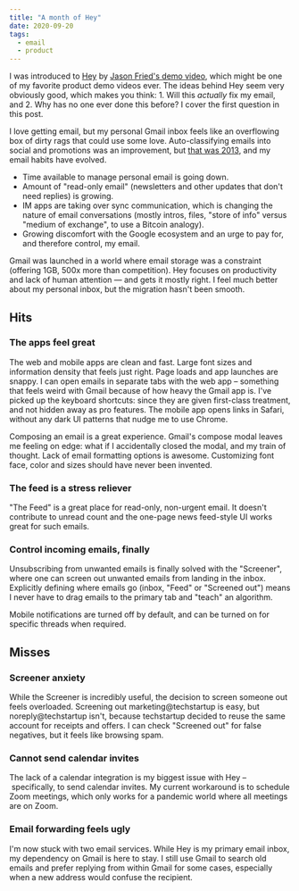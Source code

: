 ```yaml
---
title: "A month of Hey"
date: 2020-09-20
tags:
  - email
  - product
---
```


I was introduced to [Hey][3] by [Jason Fried's demo video][1], which might be one of my favorite product demo videos ever. The ideas behind Hey seem very obviously good, which makes you think: 1. Will this _actually_ fix my email, and 2. Why has no one ever done this before? I cover the first question in this post.

I love getting email, but my personal Gmail inbox feels like an overflowing box of dirty rags that could use some love. Auto-classifying emails into social and promotions was an improvement, but [that was 2013][2], and my email habits have evolved.

* Time available to manage personal email is going down.
* Amount of "read-only email" (newsletters and other updates that don't need replies) is growing.
* IM apps are taking over sync communication, which is changing the nature of email conversations (mostly intros, files, "store of info" versus "medium of exchange", to use a Bitcoin analogy).
* Growing discomfort with the Google ecosystem and an urge to pay for, and therefore control, my email.

Gmail was launched in a world where email storage was a constraint (offering 1GB, 500x more than competition). Hey focuses on productivity and lack of human attention — and gets it mostly right. I feel much better about my personal inbox, but the migration hasn't been smooth.

## Hits
### The apps feel great

The web and mobile apps are clean and fast. Large font sizes and information density that feels just right. Page loads and app launches are snappy. I can open emails in separate tabs with the web app – something that feels weird with Gmail because of how heavy the Gmail app is. I've picked up the keyboard shortcuts: since they are given first-class treatment, and not hidden away as pro features. The mobile app opens links in Safari, without any dark UI patterns that nudge me to use Chrome.

Composing an email is a great experience. Gmail's compose modal leaves me feeling on edge: what if I accidentally closed the modal, and my train of thought. Lack of email formatting options is awesome. Customizing font face, color and sizes should have never been invented.

### The feed is a stress reliever

"The Feed" is a great place for read-only, non-urgent email. It doesn't contribute to unread count and the one-page news feed-style UI works great for such emails.

### Control incoming emails, finally

Unsubscribing from unwanted emails is finally solved with the "Screener", where one can screen out unwanted emails from landing in the inbox. Explicitly defining where emails go (inbox, "Feed" or "Screened out") means I never have to drag emails to the primary tab and "teach" an algorithm.

Mobile notifications are turned off by default, and can be turned on for specific threads when required.

## Misses
### Screener anxiety
While the Screener is incredibly useful, the decision to screen someone out feels overloaded. Screening out marketing@techstartup is easy, but noreply@techstartup isn't, because techstartup decided to reuse the same account for receipts and offers. I can check "Screened out" for false negatives, but it feels like browsing spam.

### Cannot send calendar invites
The lack of a calendar integration is my biggest issue with Hey – specifically, to send calendar invites. My current workaround is to schedule Zoom meetings, which only works for a pandemic world where all meetings are on Zoom.

### Email forwarding feels ugly
I'm now stuck with two email services. While Hey is my primary email inbox, my dependency on Gmail is here to stay. I still use Gmail to search old emails and prefer replying from within Gmail for some cases, especially when a new address would confuse the recipient.

[1]: https://www.youtube.com/watch?v=UCeYTysLyGI
[2]: https://gmail.googleblog.com/2013/05/a-new-inbox-that-puts-you-back-in.html
[3]: https://hey.com
